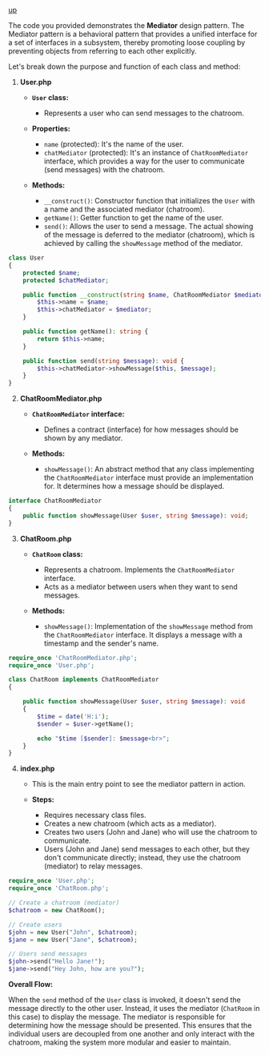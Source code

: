 [up](../README.md)

The code you provided demonstrates the **Mediator** design pattern. The Mediator pattern is a behavioral pattern that provides a unified interface for a set of interfaces in a subsystem, thereby promoting loose coupling by preventing objects from referring to each other explicitly.

Let's break down the purpose and function of each class and method:

1. **User.php**

    - **`User` class:**
        - Represents a user who can send messages to the chatroom.
        
    - **Properties:**
        - `name` (protected): It's the name of the user.
        - `chatMediator` (protected): It's an instance of `ChatRoomMediator` interface, which provides a way for the user to communicate (send messages) with the chatroom.
        
    - **Methods:**
        - `__construct()`: Constructor function that initializes the `User` with a name and the associated mediator (chatroom).
        - `getName()`: Getter function to get the name of the user.
        - `send()`: Allows the user to send a message. The actual showing of the message is deferred to the mediator (chatroom), which is achieved by calling the `showMessage` method of the mediator.

```php
class User
{
    protected $name;
    protected $chatMediator;

    public function __construct(string $name, ChatRoomMediator $mediator) {
        $this->name = $name;
        $this->chatMediator = $mediator;
    }

    public function getName(): string {
        return $this->name;
    }

    public function send(string $message): void {
        $this->chatMediator->showMessage($this, $message);
    }
}
```

2. **ChatRoomMediator.php**

    - **`ChatRoomMediator` interface:**
        - Defines a contract (interface) for how messages should be shown by any mediator.
        
    - **Methods:**
        - `showMessage()`: An abstract method that any class implementing the `ChatRoomMediator` interface must provide an implementation for. It determines how a message should be displayed.


```php
interface ChatRoomMediator
{
    public function showMessage(User $user, string $message): void;
}
```

3. **ChatRoom.php**

    - **`ChatRoom` class:**
        - Represents a chatroom. Implements the `ChatRoomMediator` interface.
        - Acts as a mediator between users when they want to send messages.
        
    - **Methods:**
        - `showMessage()`: Implementation of the `showMessage` method from the `ChatRoomMediator` interface. It displays a message with a timestamp and the sender's name.

```php
require_once 'ChatRoomMediator.php';
require_once 'User.php';

class ChatRoom implements ChatRoomMediator
{

    public function showMessage(User $user, string $message): void
    {
        $time = date('H:i');
        $sender = $user->getName();

        echo "$time [$sender]: $message<br>";
    }
}
```

4. **index.php**

    - This is the main entry point to see the mediator pattern in action.
    
    - **Steps:**
        - Requires necessary class files.
        - Creates a new chatroom (which acts as a mediator).
        - Creates two users (John and Jane) who will use the chatroom to communicate.
        - Users (John and Jane) send messages to each other, but they don't communicate directly; instead, they use the chatroom (mediator) to relay messages.


```php
require_once 'User.php';
require_once 'ChatRoom.php';

// Create a chatroom (mediator)
$chatroom = new ChatRoom();

// Create users
$john = new User("John", $chatroom);
$jane = new User("Jane", $chatroom);

// Users send messages
$john->send("Hello Jane!");
$jane->send("Hey John, how are you?");
```

**Overall Flow:**

When the `send` method of the `User` class is invoked, it doesn't send the message directly to the other user. Instead, it uses the mediator (`ChatRoom` in this case) to display the message. The mediator is responsible for determining how the message should be presented. This ensures that the individual users are decoupled from one another and only interact with the chatroom, making the system more modular and easier to maintain.
